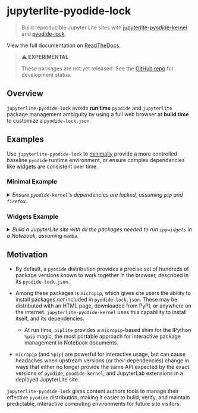# jupyterlite-pyodide-lock

> Build reproducible Jupyter Lite sites with [jupyterlite-pyodide-kernel][jlpk] and
> [pyodide-lock][pl].

View the full documentation on [ReadTheDocs][rtfd].

[jlpk]: https://github.com/jupyterlite/pyodide-kernel
[pl]: https://github.com/pyodide/pyodide-lock
[rtfd]: https://jupyterlite-pyodide-lock.rtfd.org/en/latest

> **⚠️ EXPERIMENTAL**
>
> These packages are not yet released. See the [GitHub repo][gh] for development status.

[gh]: https://github.com/deathbeds/jupyterlite-pyodide-lock

## Overview

`jupyterlite-pyodide-lock` avoids **run time** `pyodide` and `jupyterlite` package
management ambiguity by using a full web browser at **build time** to customize a
`pyodide-lock.json`.

## Examples

Use `jupyterlite-pyodide-lock` to [minimally](#minimal-example) provide a more
controlled baseline `pyodide` runtime environment, or ensure complex dependencies like
[widgets](#widgets-example) are consistent over time.

### Minimal Example

<details>

<summary>
  <i>Ensure <code>pyodide-kernel</code>'s dependencies are locked, assuming
  <code>pip</code> and <code>firefox</code>.</i>
</summary>

#### Create the Minimal Build Environment

- make a `requirements.txt`

  ```text
  jupyterlite-core ==0.4.5
  jupyterlite-pyodide-kernel ==0.4.6
  jupyterlite-pyodide-lock ==0.1.1
  ```

- Run:

  ```bash
  pip install -r requirements.txt
  ```

#### Configure the Minimal Site

- build a `jupyter_lite_config.json`:

  ```json
  {
    "PyodideLockAddon": {
      "enabled": true
    }
  }
  ```

#### Build the Minimal Site

- build a `jupyter_lite_config.json`:

  ```bash
  jupyter lite build
  ```

#### Check the Minimal Site Works

- start a simple, local development server

  ```bash
  cd _output
  python -m http.server -b 127.0.0.1
  ```

- visit the site at `http://127.0.0.1:8000/`
- make a new Notebook
  - use basic `python` features

</details>

### Widgets Example

<details>

<summary>
  <i>Build a JupyterLite site with all the packages needed to run
  <code>ipywidgets</code> in a Notebook, assuming <code>mamba</code>.</i>
</summary>

#### Create the Widget Build Environment

- make an `environment.yml`

  ```yaml
  channels:
    - conda-forge
    - nodefaults
  dependencies:
    - ipywidgets ==8.1.5
    - jupyterlite-core ==0.4.5
    - jupyterlite-pyodide-kernel ==0.4.6
    - jupyterlite-pyodide-lock-recommended ==0.1.1
  ```

  - _the `-recommended` package includes `firefox` and `geckodriver`_
  - _optionally use a tool like [`conda-lock`][conda-lock] or [`pixi`][pixi] to create a
    lockfile for the build environment_

[conda-lock]: https://github.com/conda-incubator/conda-lock
[pixi]: https://github.com/prefix-dev/pixi

- Run:

  ```bash
  mamba env update --file environment.yml --prefix .venv
  source activate .venv # or just `activate .venv` on windows
  ```

#### Configure the Widgets Site

- build a `jupyter_lite_config.json`:

  ```json
  {
    "PyodideLockAddon": {
      "enabled": true,
      "specs": ["ipywidgets ==8.1.5"]
    },
    "PyodideLockOfflineAddon": {
      "enabled": true,
      "extra_includes": ["ipywidgets"]
    }
  }
  ```

  - _note the tight `ipywidgets` pin, ensuring compatibility with the build environment_

#### Build the Site with Widgets

- build a `jupyter_lite_config.json`:

  ```bash
  jupyter lite build
  ```

#### Check Widgets Works Offline

- disconnect from the internet ✈️
  - _this step is optional, but is the most reliable way to validate a reproducible
    site_
- start a simple, local development server

  ```bash
  cd _output
  python -m http.server -b 127.0.0.1
  ```

- visit the site at `http://127.0.0.1:8000/`
- make a new Notebook

  - see that `ipywidgets` can be imported, and widgets work:

    ```python
    import ipywidgets
    ipywidgets.FloatSlider()
    ```

</details>

## Motivation

- By default, a `pyodide` distribution provides a precise set of hundreds of package
  versions known to work together in the browser, described in its `pyodide-lock.json`.

- Among these packages is `micropip`, which gives site users the ability to install
  packages _not_ included in `pyodide-lock.json`. These may be distributed with an HTML
  page, downloaded from PyPI, or anywhere on the internet. `jupyterlite-pyodide-kernel`
  uses this capability to install itself, and its dependencies.

  - At run time, `piplite` provides a `micropip`-based shim for the IPython `%pip`
    magic, the most portable approach for interactive package management in Notebook
    documents.

- `micropip` (and `%pip`) are powerful for interactive usage, but can cause headaches
  when upstream versions (or their dependencies) change in ways that either no longer
  provide the same API expected by the exact versions of `pyodide`, `pyodide-kernel`,
  and JupyterLab extensions in a deployed JupyterLite site.

`jupyterlite-pyodide-lock` gives content authors tools to manage their effective
`pyodide` distribution, making it easier to build, verify, and maintain predictable,
interactive computing environments for future site visitors.
